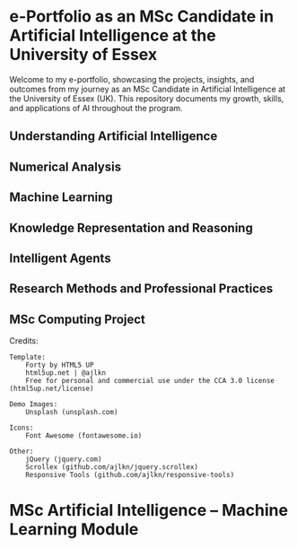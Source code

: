 # e-Portfolio as an MSc Candidate in Artificial Intelligence at the University of Essex

Welcome to my e-portfolio, showcasing the projects, insights, and outcomes from my journey as an MSc Candidate in Artificial Intelligence at the University of Essex (UK). This repository documents my growth, skills, and applications of AI throughout the program.

## Understanding Artificial Intelligence

## Numerical Analysis

## Machine Learning

## Knowledge Representation and Reasoning

## Intelligent Agents

## Research Methods and Professional Practices

## MSc Computing Project
Credits:

	Template:
		Forty by HTML5 UP
		html5up.net | @ajlkn
		Free for personal and commercial use under the CCA 3.0 license (html5up.net/license)

	Demo Images:
		Unsplash (unsplash.com)

	Icons:
		Font Awesome (fontawesome.io)

	Other:
		jQuery (jquery.com)
		Scrollex (github.com/ajlkn/jquery.scrollex)
		Responsive Tools (github.com/ajlkn/responsive-tools)
# MSc Artificial Intelligence – Machine Learning Module
